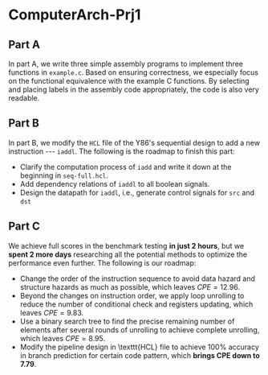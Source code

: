 # ComputerArch-Prj1
## Part A

In part A, we write three simple assembly programs to implement three functions in `example.c`. 
Based on ensuring correctness, we especially focus on the functional equivalence with the example C functions. 
By selecting and placing labels in the assembly code appropriately, the code is also very readable.
## Part B

In part B, we modify the `HCL` file of the Y86's sequential design to add a new instruction --- `iaddl`. 
The following is the roadmap to finish this part:

- Clarify the computation process of `iadd` and write it down at the beginning in `seq-full.hcl`.
- Add dependency relations of `iaddl` to all boolean signals.
- Design the datapath for `iaddl`, i.e., generate control signals for `src` and `dst`

## Part C

We achieve full scores in the benchmark testing **in just 2 hours**, 
but we **spent 2 more days** researching all the potential methods to optimize the performance even further. 
The following is our roadmap:
- Change the order of the instruction sequence to avoid data hazard and structure hazards as much as possible, which leaves $CPE = 12.96$.
- Beyond the changes on instruction order, we apply loop unrolling to reduce the number of conditional check and registers updating, which leaves $CPE = 9.83$.
- Use a binary search tree to find the precise remaining number of elements after several rounds of unrolling to achieve complete unrolling, which leaves $CPE = 8.95$.
- Modify the pipeline design in \texttt{HCL} file to achieve 100\% accuracy in branch prediction for certain code pattern, which **brings $\mathbf{CPE}$ down to $7.79$**.
